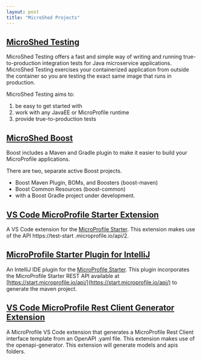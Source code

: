 ```yaml
---
layout: post
title: "MicroShed Projects"
---
```


## [MicroShed Testing](https://microshed.org/microshed-testing/)

MicroShed Testing offers a fast and simple way of writing and running true-to-production integration
tests for Java microservice applications. MicroShed Testing exercises your containerized application
from outside the container so you are testing the exact same image that runs in production.

MicroShed Testing aims to:
1. be easy to get started with
1. work with any JavaEE or MicroProfile runtime
1. provide true-to-production tests


## [MicroShed Boost](https://github.com/MicroShed/boost)

Boost includes a Maven and Gradle plugin to make it easier to build your MicroProfile applications.

There are two, separate active Boost projects.

- Boost Maven Plugin, BOMs, and Boosters (boost-maven)
- Boost Common Resources (boost-common)
- with a Boost Gradle project under development.

## [VS Code MicroProfile Starter Extension](https://github.com/MicroShed/mp-starter-vscode-ext)

A VS Code extension for the [MicroProfile Starter](https://start.microprofile.io/). This extension makes use of the API https://test-start
.microprofile.io/api/2.

## [MicroProfile Starter Plugin for IntelliJ](https://github.com/MicroShed/mp-starter-intellij-ext)

An IntelliJ IDE plugin for the [MicroProfile Starter](https://start.microprofile.io/). This plugin incorporates the MicroProfile Starter REST API
 available at [https://start.microprofile.io/api/](https://start.microprofile.io/api/) to generate the maven project.

## [VS Code MicroProfile Rest Client Generator Extension](https://github.com/MicroShed/mp-rest-client-generator-vscode-ext)

A MicroProfile VS Code extension that generates a MicroProfile Rest Client interface template from an OpenAPI .yaml file. 
This extension makes use of the openapi-generator. This extension will generate models and apis folders.